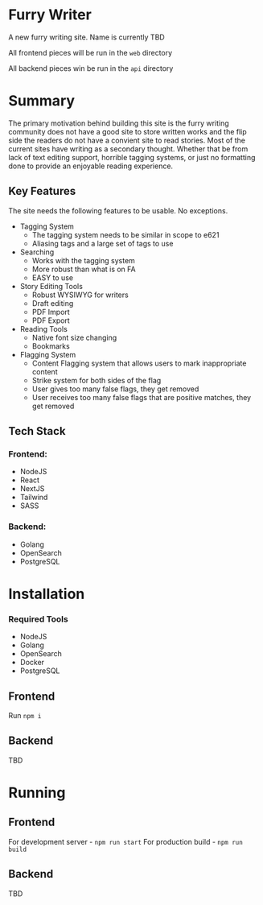 # Furry Writer
A new furry writing site. Name is currently TBD

All frontend pieces will be run in the `web` directory

All backend pieces win be run in the `api` directory 

# Summary
The primary motivation behind building this site is the furry writing community does not have a good site to store written works and the flip side the readers do not have a convient site to read stories. Most of the current sites have writing as a secondary thought. Whether that be from lack of text editing support, horrible tagging systems, or just no formatting done to provide an enjoyable reading experience.

## Key Features
The site needs the following features to be usable. No exceptions.

- Tagging System
    - The tagging system needs to be similar in scope to e621
    - Aliasing tags and a large set of tags to use
- Searching
    - Works with the tagging system
    - More robust than what is on FA
    - EASY to use
- Story Editing Tools
    - Robust WYSIWYG for writers
    - Draft editing
    - PDF Import
    - PDF Export
- Reading Tools
    - Native font size changing
    - Bookmarks
- Flagging System
    - Content Flagging system that allows users to mark inappropriate content
    - Strike system for both sides of the flag
    - User gives too many false flags, they get removed
    - User receives too many false flags that are positive matches, they get removed

## Tech Stack
### Frontend:
- NodeJS
- React
- NextJS
- Tailwind
- SASS

### Backend:
- Golang
- OpenSearch
- PostgreSQL

# Installation
### Required Tools
- NodeJS
- Golang
- OpenSearch
- Docker
- PostgreSQL

## Frontend
Run `npm i`

## Backend
TBD

# Running
## Frontend
For development server - `npm run start`
For production build - `npm run build`

## Backend
TBD